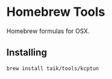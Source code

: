 # Homebrew Tools

Homebrew formulas for OSX.

## Installing

```bash
brew install taik/tools/kcptun
```

